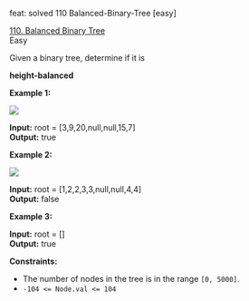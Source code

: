 feat: solved 110 Balanced-Binary-Tree [easy]

[110. Balanced Binary Tree](https://leetcode.com/problems/balanced-binary-tree/)  
Easy

Given a binary tree, determine if it is

**height-balanced**

**Example 1:**

![](https://assets.leetcode.com/uploads/2020/10/06/balance_1.jpg)

**Input:** root = [3,9,20,null,null,15,7]  
**Output:** true

**Example 2:**

![](https://assets.leetcode.com/uploads/2020/10/06/balance_2.jpg)

**Input:** root = [1,2,2,3,3,null,null,4,4]  
**Output:** false

**Example 3:**

**Input:** root = []  
**Output:** true

**Constraints:**

-   The number of nodes in the tree is in the range  `[0, 5000]`.
-   `-104 <= Node.val <= 104`